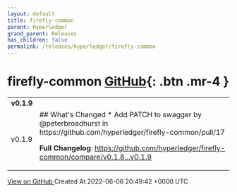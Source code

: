 ```yaml
---
layout: default
title: firefly-common
parent: Hyperledger
grand_parent: Releases
has_children: false
permalink: /releases/hyperledger/firefly-common
---
```


# firefly-common <span class="fs-3 right-align">[GitHub](https://github.com/hyperledger/firefly-common){: .btn .mr-4 }</span>


<div>
    <table>
        <tr>
            <td colspan="2">
                <b>
                    v0.1.9
                </b>
            </td>
        </tr>
        <tr>
            <td>
                <span class="chip">
                    v0.1.9
                </span>
            </td>
            <td>
                ## What's Changed
* Add PATCH to swagger by @peterbroadhurst in https://github.com/hyperledger/firefly-common/pull/17


**Full Changelog**: https://github.com/hyperledger/firefly-common/compare/v0.1.8...v0.1.9
            </td>
        </tr>
    </table>
    <a href="https://github.com/hyperledger/firefly-common/releases/tag/v0.1.9" class=".btn">
        View on GitHub
    </a>
    <span class="right-align">
        Created At 2022-06-06 20:49:42 +0000 UTC
    </span>
</div>

